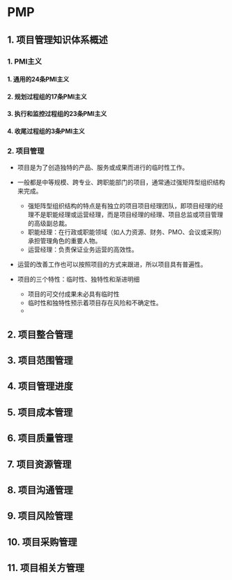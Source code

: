 # PMP

## 1. 项目管理知识体系概述

### 1. PMI主义

#### 1. 通用的24条PMI主义



#### 2. 规划过程组的17条PMI主义



#### 3. 执行和监控过程组的23条PMI主义



#### 4. 收尾过程组的3条PMI主义



### 2. 项目管理

* 项目是为了创造独特的产品、服务或成果而进行的临时性工作。

* 一般都是中等规模、跨专业、跨职能部门的项目，通常通过强矩阵型组织结构来完成。

  * 强矩阵型组织结构的特点是有独立的项目项目经理团队，即项目经理的经理不是职能经理或运营经理，而是项目经理的经理、项目总监或项目管理的高级副总裁。
  * 职能经理：在行政或职能领域（如人力资源、财务、PMO、会议或采购）承担管理角色的重要人物。
  * 运营经理：负责保证业务运营的高效性。

* 运营的改善工作也可以按照项目的方式来跟进，所以项目具有普遍性。

* 项目的三个特性：临时性、独特性和渐进明细

  * 项目的可交付成果未必具有临时性
  * 临时性和独特性预示着项目存在风险和不确定性。
  * 

  

## 2. 项目整合管理

## 3. 项目范围管理

## 4. 项目管理进度

## 5. 项目成本管理

## 6. 项目质量管理

## 7. 项目资源管理

## 8. 项目沟通管理

## 9. 项目风险管理

## 10. 项目采购管理

## 11. 项目相关方管理

